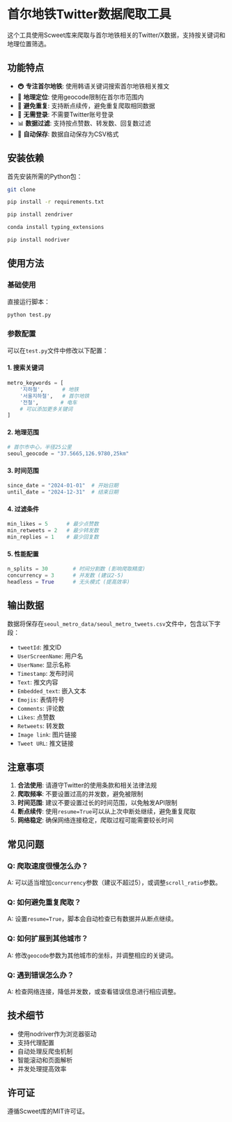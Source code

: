 # 首尔地铁Twitter数据爬取工具

这个工具使用Scweet库来爬取与首尔地铁相关的Twitter/X数据，支持按关键词和地理位置筛选。

## 功能特点

- 🚇 **专注首尔地铁**: 使用韩语关键词搜索首尔地铁相关推文
- 📍 **地理定位**: 使用geocode限制在首尔市范围内
- 🔄 **避免重复**: 支持断点续传，避免重复爬取相同数据
- 🚫 **无需登录**: 不需要Twitter账号登录
- 📊 **数据过滤**: 支持按点赞数、转发数、回复数过滤
- 💾 **自动保存**: 数据自动保存为CSV格式

## 安装依赖

首先安装所需的Python包：

```bash
git clone 
```

```bash
pip install -r requirements.txt
```

```bash
pip install zendriver
```

```bash
conda install typing_extensions  
```

```bash
pip install nodriver
```

## 使用方法

### 基础使用

直接运行脚本：

```bash
python test.py
```

### 参数配置

可以在`test.py`文件中修改以下配置：

#### 1. 搜索关键词
```python
metro_keywords = [
    '지하철',      # 地铁
    '서울지하철',   # 首尔地铁
    '전철',       # 电车
    # 可以添加更多关键词
]
```

#### 2. 地理范围
```python
# 首尔市中心，半径25公里
seoul_geocode = "37.5665,126.9780,25km"
```

#### 3. 时间范围
```python
since_date = "2024-01-01"  # 开始日期
until_date = "2024-12-31"  # 结束日期
```

#### 4. 过滤条件
```python
min_likes = 5      # 最少点赞数
min_retweets = 2   # 最少转发数
min_replies = 1    # 最少回复数
```

#### 5. 性能配置
```python
n_splits = 30        # 时间分割数 (影响爬取精度)
concurrency = 3      # 并发数 (建议2-5)
headless = True      # 无头模式 (提高效率)
```

## 输出数据

数据将保存在`seoul_metro_data/seoul_metro_tweets.csv`文件中，包含以下字段：

- `tweetId`: 推文ID
- `UserScreenName`: 用户名
- `UserName`: 显示名称
- `Timestamp`: 发布时间
- `Text`: 推文内容
- `Embedded_text`: 嵌入文本
- `Emojis`: 表情符号
- `Comments`: 评论数
- `Likes`: 点赞数
- `Retweets`: 转发数
- `Image link`: 图片链接
- `Tweet URL`: 推文链接

## 注意事项

1. **合法使用**: 请遵守Twitter的使用条款和相关法律法规
2. **爬取频率**: 不要设置过高的并发数，避免被限制
3. **时间范围**: 建议不要设置过长的时间范围，以免触发API限制
4. **断点续传**: 使用`resume=True`可以从上次中断处继续，避免重复爬取
5. **网络稳定**: 确保网络连接稳定，爬取过程可能需要较长时间

## 常见问题

### Q: 爬取速度很慢怎么办？
A: 可以适当增加`concurrency`参数（建议不超过5），或调整`scroll_ratio`参数。

### Q: 如何避免重复爬取？
A: 设置`resume=True`，脚本会自动检查已有数据并从断点继续。

### Q: 如何扩展到其他城市？
A: 修改`geocode`参数为其他城市的坐标，并调整相应的关键词。

### Q: 遇到错误怎么办？
A: 检查网络连接，降低并发数，或查看错误信息进行相应调整。

## 技术细节

- 使用nodriver作为浏览器驱动
- 支持代理配置
- 自动处理反爬虫机制
- 智能滚动和页面解析
- 并发处理提高效率

## 许可证

遵循Scweet库的MIT许可证。 